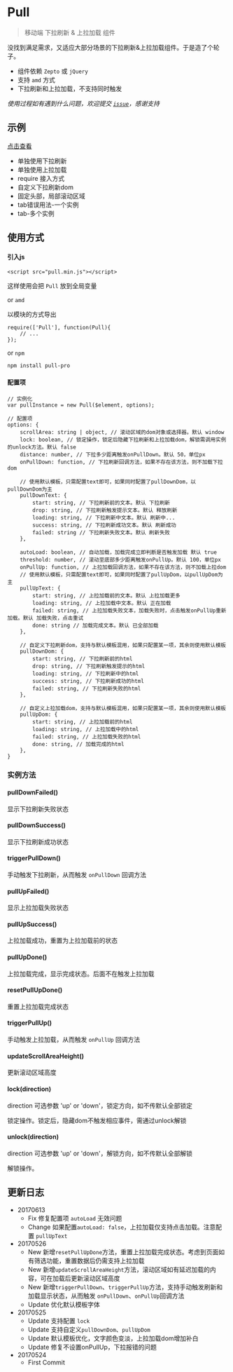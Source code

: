 # Pull

> 移动端 下拉刷新 & 上拉加载 组件

没找到满足需求，又适应大部分场景的下拉刷新&上拉加载组件。于是造了个轮子。

- 组件依赖 `Zepto` 或 `jQuery`
- 支持 `amd` 方式
- 下拉刷新和上拉加载，不支持同时触发

*使用过程如有遇到什么问题，欢迎提交 [`issue`](https://github.com/caijf/pull/issues)，感谢支持*


## 示例

[点击查看](http://www.caijinfeng.com/temp/pull/examples/index.html)


- 单独使用下拉刷新
- 单独使用上拉加载
- require 接入方式
- 自定义下拉刷新dom
- 固定头部，局部滚动区域
- tab错误用法-一个实例
- tab-多个实例

## 使用方式

#### 引入js

	<script src="pull.min.js"></script>

这样使用会把 `Pull` 放到全局变量

or `amd`

以模块的方式导出

	require(['Pull'], function(Pull){
		// ...
	});

or `npm`

	npm install pull-pro

#### 配置项
	
	// 实例化
	var pullInstance = new Pull($element, options);

	// 配置项
	options: {
		scrollArea: string | object, // 滚动区域的dom对象或选择器。默认 window
		lock: boolean, // 锁定操作，锁定后隐藏下拉刷新和上拉加载dom，解锁需调用实例的unlock方法。默认 false
		distance: number, // 下拉多少距离触发onPullDown。默认 50，单位px
		onPullDown: function, // 下拉刷新回调方法，如果不存在该方法，则不加载下拉dom

		// 使用默认模板，只需配置text即可，如果同时配置了pullDownDom，以pullDownDom为主
		pullDownText: {
			start: string, // 下拉刷新前的文本。默认 下拉刷新
			drop: string, // 下拉刷新触发提示文本。默认 释放刷新
			loading: string, // 下拉刷新中文本。默认 刷新中...
			success: string, // 下拉刷新成功文本。默认 刷新成功
			failed: string // 下拉刷新失败文本。默认 刷新失败
		},
		
		autoLoad: boolean, // 自动加载，加载完成立即判断是否触发加载 默认 true
		threshold: number, // 滚动至底部多少距离触发onPullUp。默认 100，单位px
		onPullUp: function, // 上拉加载回调方法，如果不存在该方法，则不加载上拉dom
		// 使用默认模板，只需配置text即可，如果同时配置了pullUpDom，以pullUpDom为主
		pullUpText: {
			start: string, // 上拉加载前的文本。默认 上拉加载更多
			loading: string, // 上拉加载中文本。默认 正在加载
			failed: string, // 上拉加载失败文本，加载失败时，点击触发onPullUp重新加载。默认 加载失败，点击重试
			done: string // 加载完成文本。默认 已全部加载
		},

		// 自定义下拉刷新dom，支持与默认模板混用，如果只配置某一项，其余则使用默认模板
		pullDownDom: {
			start: string, // 下拉刷新前的html
			drop: string, // 下拉刷新触发提示的html
			loading: string, // 下拉刷新中的html
			success: string, // 下拉刷新成功的html
			failed: string, // 下拉刷新失败的html
		},

		// 自定义上拉加载dom，支持与默认模板混用，如果只配置某一项，其余则使用默认模板
		pullUpDom: {
			start: string, // 上拉加载前的html
			loading: string, // 上拉加载中的html
			failed: string, // 上拉加载失败的html
			done: string, // 加载完成的html
		},
	}

### 实例方法

#### pullDownFailed()

显示下拉刷新失败状态

#### pullDownSuccess()

显示下拉刷新成功状态

#### triggerPullDown()

手动触发下拉刷新，从而触发 `onPullDown` 回调方法

#### pullUpFailed()

显示上拉加载失败状态

#### pullUpSuccess()

上拉加载成功，重置为上拉加载前的状态

#### pullUpDone()

上拉加载完成，显示完成状态。后面不在触发上拉加载

#### resetPullUpDone()

重置上拉加载完成状态

#### triggerPullUp()

手动触发上拉加载，从而触发 `onPullUp` 回调方法

#### updateScrollAreaHeight()

更新滚动区域高度

#### lock(direction)

direction 可选参数 'up' or 'down'，锁定方向，如不传默认全部锁定

锁定操作。锁定后，隐藏dom不触发相应事件，需通过unlock解锁

#### unlock(direction)

direction 可选参数 'up' or 'down'，解锁方向，如不传默认全部解锁

解锁操作。


## 更新日志

- 20170613
	- Fix 修复配置项 `autoLoad` 无效问题
	- Change 如果配置`autoLoad: false`，上拉加载仅支持点击加载。注意配置 `pullUpText`
- 20170526
	- New 新增`resetPullUpDone`方法，重置上拉加载完成状态。考虑到页面如有筛选功能，重置数据后仍需支持上拉加载
	- New 新增`updateScrollAreaHeight`方法，滚动区域如有延迟加载的内容，可在加载后更新滚动区域高度
	- New 新增`triggerPullDown`、`triggerPullUp`方法，支持手动触发刷新和加载显示状态，从而触发 `onPullDown`、`onPullUp`回调方法
	- Update 优化默认模板字体
- 20170525
	- Update 支持配置 `lock`
	- Update 支持自定义`pullDownDom`、`pullUpDom`
	- Update 默认模板优化，文字颜色变淡，上拉加载dom增加补白
	- Update 修复不设置onPullUp，下拉报错的问题
- 20170524
	- First Commit

